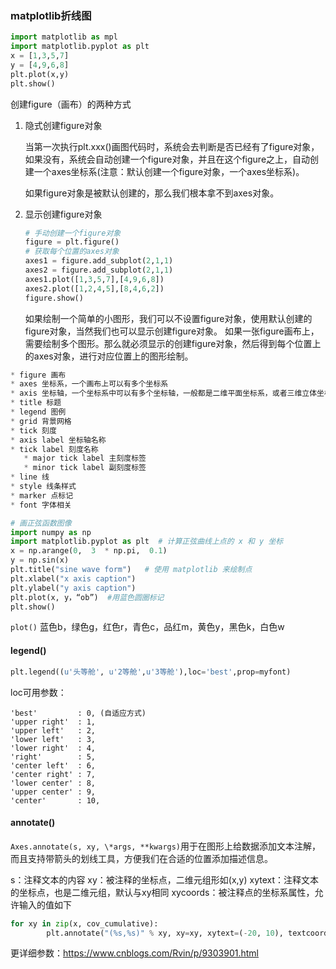 ### matplotlib折线图


```python
import matplotlib as mpl
import matplotlib.pyplot as plt
x = [1,3,5,7]
y = [4,9,6,8]
plt.plot(x,y)
plt.show()
```
创建figure（画布）的两种方式

1. 隐式创建figure对象

   当第一次执行plt.xxx()画图代码时，系统会去判断是否已经有了figure对象，如果没有，系统会自动创建一个figure对象，并且在这个figure之上，自动创建一个axes坐标系(注意：默认创建一个figure对象，一个axes坐标系)。

   如果figure对象是被默认创建的，那么我们根本拿不到axes对象。

2. 显示创建figure对象

	```python
	# 手动创建一个figure对象
	figure = plt.figure()
	# 获取每个位置的axes对象
	axes1 = figure.add_subplot(2,1,1)
	axes2 = figure.add_subplot(2,1,1)
	axes1.plot([1,3,5,7],[4,9,6,8])
	axes2.plot([1,2,4,5],[8,4,6,2])
	figure.show()
	```
   如果绘制一个简单的小图形，我们可以不设置figure对象，使用默认创建的figure对象，当然我们也可以显示创建figure对象。
   如果一张figure画布上，需要绘制多个图形。那么就必须显示的创建figure对象，然后得到每个位置上的axes对象，进行对应位置上的图形绘制。

```javascript
* figure 画布
* axes 坐标系，一个画布上可以有多个坐标系
* axis 坐标轴，一个坐标系中可以有多个坐标轴，一般都是二维平面坐标系，或者三维立体坐标系
* title 标题
* legend 图例
* grid 背景网格
* tick 刻度
* axis label 坐标轴名称
* tick label 刻度名称
   * major tick label 主刻度标签
   * minor tick label 副刻度标签
* line 线
* style 线条样式
* marker 点标记
* font 字体相关
```

```python
# 画正弦函数图像
import numpy as np  
import matplotlib.pyplot as plt  # 计算正弦曲线上点的 x 和 y 坐标 
x = np.arange(0,  3  * np.pi,  0.1)  
y = np.sin(x) 
plt.title("sine wave form")   # 使用 matplotlib 来绘制点 
plt.xlabel("x axis caption") 
plt.ylabel("y axis caption")
plt.plot(x, y，“ob”)  #用蓝色圆圈标记
plt.show()
```

`plot()` 蓝色b，绿色g，红色r，青色c，品红m，黄色y，黑色k，白色w

#### legend()

```python
plt.legend((u'头等舱', u'2等舱',u'3等舱'),loc='best',prop=myfont)
```

loc可用参数：

```
'best'         : 0, (自适应方式)
'upper right'  : 1,
'upper left'   : 2,
'lower left'   : 3,
'lower right'  : 4,
'right'        : 5,
'center left'  : 6,
'center right' : 7,
'lower center' : 8,
'upper center' : 9,
'center'       : 10,
```

#### annotate()

`Axes.annotate(s, xy, \*args, **kwargs)`用于在图形上给数据添加文本注解，而且支持带箭头的划线工具，方便我们在合适的位置添加描述信息。

s：注释文本的内容
xy：被注释的坐标点，二维元组形如(x,y)
xytext：注释文本的坐标点，也是二维元组，默认与xy相同
xycoords：被注释点的坐标系属性，允许输入的值如下

```python
for xy in zip(x, cov_cumulative):
		plt.annotate("(%s,%s)" % xy, xy=xy, xytext=(-20, 10), textcoords='offset points')
```

更详细参数：https://www.cnblogs.com/Rvin/p/9303901.html

